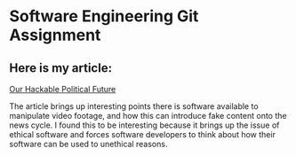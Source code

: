 # Software Engineering Git Assignment

## Here is my article:

[Our Hackable Political Future](https://www.nytimes.com/2018/02/04/opinion/hacking-politics-future.html?rref=collection%2Fsectioncollection%2Ftechnology&action=click&contentCollection=technology&region=stream&module=stream_unit&version=latest&contentPlacement=2&pgtype=sectionfront)

The article brings up interesting points there is software available to manipulate video footage, and how this can introduce fake content onto the news cycle. I found this to be interesting because it brings up the issue of ethical software and forces software developers to think about how their software can be used to unethical reasons.

